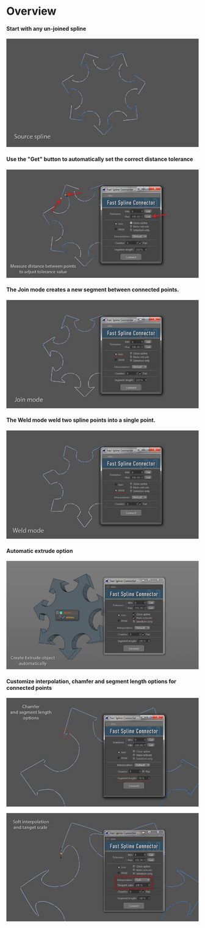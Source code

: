 # Overview

#### Start with any un-joined spline

![](../.gitbook/assets/1028.png)

#### Use the "Get" button to automatically set the correct distance tolerance

![](../.gitbook/assets/1029.png)

#### The Join mode creates a new segment between connected points.

![](../.gitbook/assets/1030.png)

#### The Weld mode weld two spline points into a single point.

![](../.gitbook/assets/1031.png)

#### Automatic extrude option

![](../.gitbook/assets/1032.png)

#### Customize interpolation, chamfer and segment length options for connected points

![](../.gitbook/assets/1033.png)

![](../.gitbook/assets/1034.png)

